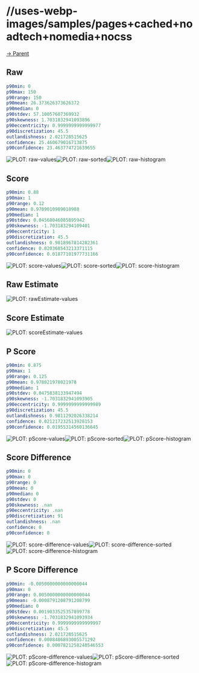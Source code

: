 
# //uses-webp-images/samples/pages+cached+noadtech+nomedia+nocss

[→ Parent](../..)


## Raw


```yaml
p90min: 0
p90max: 150
p90range: 150
p90mean: 26.373626373626372
p90median: 0
p90stdev: 57.10057607369932
p90skewness: 1.7031832941093896
p90eccentricity: 0.9999999999999977
p90discretization: 45.5
outlandishness: 2.021728515625
confidence: 25.460679016713875
p90confidence: 23.463774721639655

```

![PLOT: raw-values](./raw/values.svg)![PLOT: raw-sorted](./raw/sorted.svg)![PLOT: raw-histogram](./raw/histogram.svg)
## Score


```yaml
p90min: 0.88
p90max: 1
p90range: 0.12
p90mean: 0.9789010989010988
p90median: 1
p90stdev: 0.04568046085895942
p90skewness: -1.703183294109401
p90eccentricity: 1
p90discretization: 45.5
outlandishness: 0.9818967814282361
confidence: 0.020368543213371115
p90confidence: 0.01877101977731166

```

![PLOT: score-values](./score/values.svg)![PLOT: score-sorted](./score/sorted.svg)![PLOT: score-histogram](./score/histogram.svg)
## Raw Estimate

![PLOT: rawEstimate-values](./rawEstimate/values.svg)
## Score Estimate

![PLOT: scoreEstimate-values](./scoreEstimate/values.svg)
## P Score


```yaml
p90min: 0.875
p90max: 1
p90range: 0.125
p90mean: 0.978021978021978
p90median: 1
p90stdev: 0.0475838133947494
p90skewness: -1.7031832941093905
p90eccentricity: 0.9999999999999989
p90discretization: 45.5
outlandishness: 0.9811292026338214
confidence: 0.021217232513928153
p90confidence: 0.01955314560136645

```

![PLOT: pScore-values](./pScore/values.svg)![PLOT: pScore-sorted](./pScore/sorted.svg)![PLOT: pScore-histogram](./pScore/histogram.svg)
## Score Difference


```yaml
p90min: 0
p90max: 0
p90range: 0
p90mean: 0
p90median: 0
p90stdev: 0
p90skewness: .nan
p90eccentricity: .nan
p90discretization: 91
outlandishness: .nan
confidence: 0
p90confidence: 0

```

![PLOT: score-difference-values](./score-difference/values.svg)![PLOT: score-difference-sorted](./score-difference/sorted.svg)![PLOT: score-difference-histogram](./score-difference/histogram.svg)
## P Score Difference


```yaml
p90min: -0.0050000000000000044
p90max: 0
p90range: 0.0050000000000000044
p90mean: -0.0008791208791208799
p90median: 0
p90stdev: 0.0019033525357899778
p90skewness: -1.7031832941093934
p90eccentricity: 0.9999999999999997
p90discretization: 45.5
outlandishness: 2.021728515625
confidence: 0.0008486893005571292
p90confidence: 0.0007821258240546553

```

![PLOT: pScore-difference-values](./pScore-difference/values.svg)![PLOT: pScore-difference-sorted](./pScore-difference/sorted.svg)![PLOT: pScore-difference-histogram](./pScore-difference/histogram.svg)